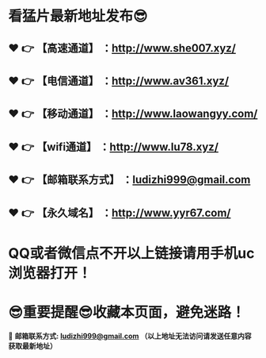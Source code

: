 # 看猛片最新地址发布:sunglasses:
:heart: :point_right: 【高速通道】 ：http://www.she007.xyz/
------
:heart: :point_right: 【电信通道】 ：http://www.av361.xyz/
------
:heart: :point_right: 【移动通道】 ：http://www.laowangyy.com/
------
:heart: :point_right: 【wifi通道】 ：http://www.lu78.xyz/
------
:heart: :point_right: 【邮箱联系方式】 ：ludizhi999@gmail.com
------
:heart: :point_right: 【永久域名】 ：http://www.yyr67.com/  
------
# QQ或者微信点不开以上链接请用手机uc浏览器打开！
# :sunglasses:重要提醒:sunglasses:收藏本页面，避免迷路！
:e-mail: __邮箱联系方式: ludizhi999@gmail.com （以上地址无法访问请发送任意内容获取最新地址）__
